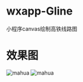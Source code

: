 # wxapp-Gline
  小程序canvas绘制高铁线路图
# 效果图
  ![mahua](http://jsh5css.cn/blog/wp-content/uploads/2017/02/20170220103330_88447.png)
  ![mahua](http://jsh5css.cn/blog/wp-content/uploads/2017/02/20170220103330_17841.png)
